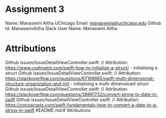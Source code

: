 # Assignment 3

Name: Manaswini Aitha
UChicago Email: manaswinia@uchicago.edu
Github Id: ManaswiniAitha
Slack User Name: Manaswini Aitha

# Attributions
Github issues/IssueDetailViewController.swift:    // Attribution: https://www.codingem.com/swift-how-to-initialize-a-struct/ - initialising a struct
Github issues/IssueDetailViewController.swift:    // Attribution: https://stackoverflow.com/questions/67169665/swift-multi-dimensional-structure-organization-and-init - initialising a multi-dimensioanl struct
Github issues/IssueDetailViewController.swift:        // Attribution: https://stackoverflow.com/questions/36861732/convert-string-to-date-in-swift
Github issues/IssueDetailViewController.swift:        // Attribution: https://cocoacasts.com/swift-fundamentals-how-to-convert-a-date-to-a-string-in-swift
README.md:# Attributions
